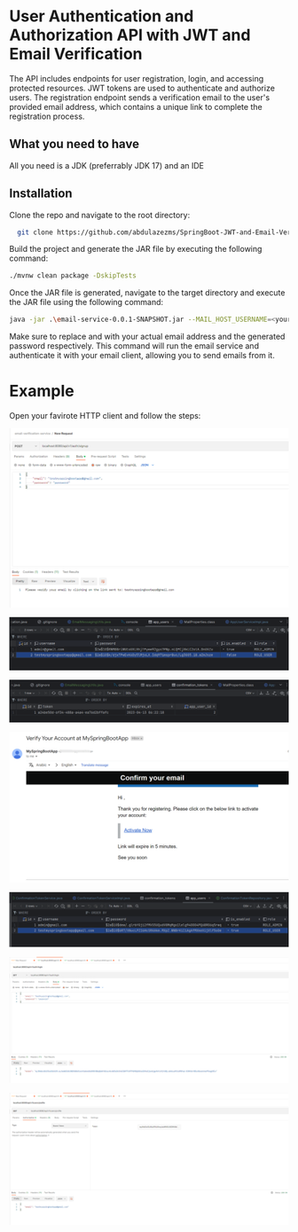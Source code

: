 
#  User Authentication and Authorization API with JWT and Email Verification


The API includes endpoints for user registration, login, and accessing protected resources. JWT tokens are used to authenticate and authorize users. The registration endpoint sends a verification email to the user's provided email address, which contains a unique link to complete the registration process.
## What you need to have
All you need is a JDK (preferrably JDK 17) and an IDE

## Installation
Clone the repo and navigate to the root directory:
```bash
  git clone https://github.com/abdulazezms/SpringBoot-JWT-and-Email-Verification-Token.git
```


Build the project and generate the JAR file by executing the following command:
```bash
./mvnw clean package -DskipTests
```

Once the JAR file is generated, navigate to the target directory and execute the JAR file using the following command:

```bash
java -jar .\email-service-0.0.1-SNAPSHOT.jar --MAIL_HOST_USERNAME=<your-email> --MAIL_HOST_PASSWORD=<your-email-generated-password>
```

Make sure to replace <your-email> and <your-email-generated-password> with your actual email address and the generated password respectively. This command will run the email service and authenticate it with your email client, allowing you to send emails from it.


#  Example

Open your favirote HTTP client and follow the steps:



![Registration step](https://github.com/abdulazezms/SpringBoot-JWT-and-Email-Verification-Token/blob/main/src/main/resources/static/img/practical-email-service-1.png)


![The user is registered but not enabled yet](https://github.com/abdulazezms/SpringBoot-JWT-and-Email-Verification-Token/blob/main/src/main/resources/static/img/practical-email-service-2.png)


![A token has been generated and will expire in a few minutes (you can customize it)](https://github.com/abdulazezms/SpringBoot-JWT-and-Email-Verification-Token/blob/main/src/main/resources/static/img/practical-email-service-3.png)


![Email is now received by the user, and can click on the link to activate his account](https://github.com/abdulazezms/SpringBoot-JWT-and-Email-Verification-Token/blob/main/src/main/resources/static/img/practical-email-service-4.png)


![The user is activated](https://github.com/abdulazezms/SpringBoot-JWT-and-Email-Verification-Token/blob/main/src/main/resources/static/img/practical-email-service-5.png)


![The user can login and receive the JWT token (you can customize the expiration date of the token)](https://github.com/abdulazezms/SpringBoot-JWT-and-Email-Verification-Token/blob/main/src/main/resources/static/img/practical-email-service-6.png)


![The user can now access resources that require authentication](https://github.com/abdulazezms/SpringBoot-JWT-and-Email-Verification-Token/blob/main/src/main/resources/static/img/practical-email-service-7.png)

